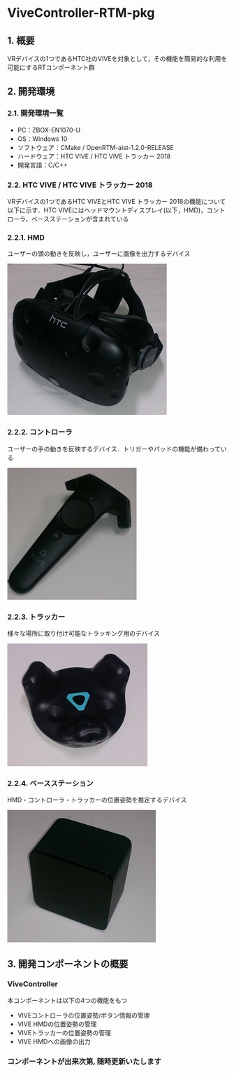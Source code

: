 # ViveController-RTM-pkg

## 1. 概要
VRデバイスの1つであるHTC社のVIVEを対象として，その機能を簡易的な利用を可能にするRTコンポーネント群

## 2. 開発環境
### 2.1. 開発環境一覧
- PC：ZBOX-EN1070-U
- OS：Windows 10
- ソフトウェア：CMake / OpenRTM-aist-1.2.0-RELEASE
- ハードウェア：HTC VIVE / HTC VIVE トラッカー 2018
- 開発言語：C/C++

### 2.2. HTC VIVE / HTC VIVE トラッカー 2018
VRデバイスの1つであるHTC VIVEとHTC VIVE トラッカー 2018の機能について以下に示す．HTC VIVEにはヘッドマウントディスプレイ(以下，HMD)，コントローラ，ベースステーションが含まれている

### 2.2.1. HMD
ユーザーの頭の動きを反映し，ユーザーに画像を出力するデバイス  

![VIVE HMD](images/vive-hardware-hmd-1.png)
### 2.2.2. コントローラ
ユーザーの手の動きを反映するデバイス．トリガーやパッドの機能が備わっている  

![VIVEコントローラ](images/vive-hardware-controllers-1.png)
### 2.2.3. トラッカー
様々な場所に取り付け可能なトラッキング用のデバイス  

![VIVEトラッカー](images/vive_tracker_2018.png)  
### 2.2.4. ベースステーション
HMD・コントローラ・トラッカーの位置姿勢を推定するデバイス  

![VIVEベースステーション](images/vive-hardware-base-stations.png)

## 3. 開発コンポーネントの概要
### ViveController
本コンポーネントは以下の4つの機能をもつ  
- VIVEコントローラの位置姿勢/ボタン情報の管理   
- VIVE HMDの位置姿勢の管理
- VIVEトラッカーの位置姿勢の管理
- VIVE HMDへの画像の出力

### コンポーネントが出来次第, 随時更新いたします
